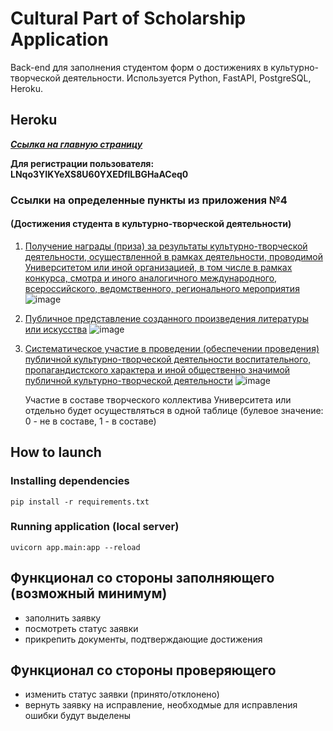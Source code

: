 # Cultural Part of Scholarship Application
Back-end для заполнения студентом форм о достижениях в культурно-творческой деятельности. Используется Python, FastAPI, PostgreSQL, Heroku.

## Heroku
 ***[Ссылка на главную страницу](https://culturalpart.herokuapp.com/docs)***
 
**Для регистрации пользователя: LNqo3YIKYeXS8U60YXEDflLBGHaACeq0**

### Ссылки на определенные пункты из приложения №4 
#### (Достижения студента в культурно-творческой деятельности)
1. [Получение награды (приза) за результаты культурно-творческой деятельности, осуществленной в рамках деятельности, проводимой Университетом или
иной организацией, в том числе в рамках конкурса, смотра и иного аналогичного международного, всероссийского, ведомственного,
регионального мероприятия](https://culturalpart.herokuapp.com/api/culture/prizes/)
   ![image](https://sun9-25.userapi.com/impf/WJgQSEh1_pMKSmY3ltOth9NZr8xE3g65UdCebg/gHuruxK8eQw.jpg?size=668x392&quality=96&sign=ef439b6cf046ea53cd54930cca33b79c&type=album)
   
   
2. [Публичное представление созданного произведения литературы или искусства](https://culturalpart.herokuapp.com/api/culture/artworks/)
   ![image](https://sun9-9.userapi.com/impf/SGK-fnP8oaiUHkHGUiXFiNtt_jpxnxdjTFe8dg/Y1EDcwMeoRg.jpg?size=703x374&quality=96&sign=b99b67c555fbd2e737a9b8d2d7f73508&type=album)
  
 
3. [Систематическое участие в проведении (обеспечении проведения) публичной культурно-творческой деятельности воспитательного, пропагандистского
характера и иной общественно значимой публичной культурно-творческой деятельности](https://culturalpart.herokuapp.com/api/culture/activity/)
   ![image](https://sun9-31.userapi.com/impf/QYhy7u_1qZHGC3r0HSCWns6GGDVkBFHKb1zbUQ/ejrAJ4-_Ksg.jpg?size=691x375&quality=96&sign=442b5ee4e73de00981de560fa8bf5d8b&type=album)
   
   Участие в составе творческого коллектива Университета или отдельно будет осуществляться в одной таблице (булевое значение: 0 - не в составе, 1 - в составе)

## How to launch
### Installing dependencies
    pip install -r requirements.txt
### Running application (local server)
	uvicorn app.main:app --reload

## Функционал со стороны заполняющего (возможный минимум)

- заполнить заявку
- посмотреть статус заявки
- прикрепить документы, подтверждающие достижения

## Функционал со стороны проверяющего
- изменить статус заявки (принято/отклонено)
- вернуть заявку на исправление, необходмые для исправления ошибки будут выделены

